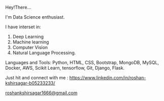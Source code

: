 Hey!There...

I'm Data Science enthusiast.

I have interset in:
1. Deep Learning
2. Machine learning
3. Computer Vision
4. Natural Language Processing.
   
Languages and Tools: 
Python, HTML, CSS, Bootstrap, MongoDB, MySQL, Docker, AWS, Scikit Learn, tensorflow, Git, Django, Flask.

Just hit and connect with me :
https://www.linkedin.com/in/roshan-kshirsagar-b05233233/


roshankshirsagar1666@gmail.com
